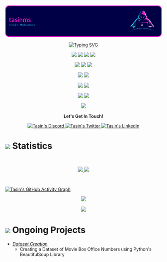![Header](./github-header-image-alt-02.png)

<p align="center">
  <a href="https://git.io/typing-svg"><img src="https://readme-typing-svg.herokuapp.com?font=Fira+Code&pause=1000&color=FF1CDB&center=true&vCenter=true&width=500&lines=Hi%2C+I'm+Tasin;Web+Development;Artificial+Intelligence;Machine+Learning" alt="Typing SVG" /></a>
</p>

<!-- <p>
<div align="center" target="_blank">
  <img src="https://img.shields.io/twitter/follow/LeonardTorrin?style=social">
  <img src="https://img.shields.io/github/followers/torrinworx?style=social">
  <a href="https://www.youtube.com/c/ThisCozyStudio" target="_blank">
    <img src="https://img.shields.io/youtube/channel/subscribers/UCARiKfuoSghM6DeieqWylYQ?style=social">
  </a>
</div>
</p> -->

<!-- Languages -->
<p>
<div align="center">
  <img src="https://img.shields.io/badge/Python-3776AB?style=flat&logo=python&logoColor=ffdd54">
  <img src="https://img.shields.io/badge/JavaScript-F7DF1E.svg?style=flat&logo=javascript&logoColor=FFFFFF">
  <img src="https://img.shields.io/badge/HTML5-E34F26.svg?style=flat&logo=html5&logoColor=white">
  <img src="https://img.shields.io/badge/CSS3-1572B6.svg?style=flat&logo=CSS3&logoColor=white">
</div>
</p>
<!-- Languages -->

<!-- Frameworks -->
<p>
<div align="center">
  <img src="https://img.shields.io/badge/Django-092E20.svg?style=flat&logo=django&logoColor=white">
	<img src="https://img.shields.io/badge/Flask-white.svg?style=flat&logo=flask&logoColor=000000">
  <img src="https://img.shields.io/badge/LaTex-FFFFFF.svg?style=flat&logo=latex&logoColor=008080">
<!--   <img src="https://img.shields.io/badge/LaTex-008080.svg?style=flat&logo=latex&logoColor=FFFFFF"> -->
</div>
</p>
<!-- Frameworks -->

<!-- IDEs -->
<p>
<div align="center">
	<img src="https://img.shields.io/badge/PyCharm-white.svg?style=flat&logo=pycharm&logoColor=black">
  <img src="https://img.shields.io/badge/VS%20Code-007ACC.svg?style=flat&logo=visualstudiocode&logoColor=white">
</div>
</p>
<!-- IDEs -->

<!-- Operating Systems -->
<p>
<div align="center">
	<img src="https://img.shields.io/badge/Windows-0078D6.svg?style=flat&logo=windows&logoColor=white">
  <img src="https://img.shields.io/badge/Linux-FCC624.svg?style=flat&logo=linux&logoColor=black">
</div>
</p>
<!-- Operating Systems -->

<!-- Git -->
<p>
<div align="center">
	<img src="https://img.shields.io/badge/Git-F05032.svg?style=flat&logo=git&logoColor=white">
  <img src="https://img.shields.io/badge/GitHub-181717.svg?style=flat&logo=github&logoColor=white">
</div>
</p>
<!-- Git -->

<!-- Databases -->
<p>
<div align="center">
	<img src="https://img.shields.io/badge/MySQL-4479A1.svg?style=flat&logo=mysql&logoColor=black">
</div>
</p>
<!-- Databases -->

<!-- Contact -->
<p align="center"><b>Let's Get In Touch!</b></p>

<!-- <p align="center">
  <a href="https://git.io/typing-svg"><img src="https://readme-typing-svg.herokuapp.com?font=Fira+Code&pause=1000&color=FF1CDB&center=true&vCenter=true&repeat=false&width=500&lines=Contact+Me" alt="Typing SVG" /></a>
</p> -->

<p>
<div align="center">
	<a href="#" rel="nofollow" target="_blank">
	 	<img alt="Tasin's Discord" width="22px" src="https://raw.githubusercontent.com/peterthehan/peterthehan/master/assets/discord.svg" 
		     style="max-width: 100%;">
	</a>
	<a href="#" rel="nofollow" target="_blank">
  		<img alt=" Tasin's Twitter" width="22px" src="https://raw.githubusercontent.com/peterthehan/peterthehan/master/assets/twitter.svg" 
		     style="max-width: 100%;">
	</a>
	<a href="https://www.linkedin.com/in/tasinms/" rel="nofollow" target="_blank">
  		<img alt="Tasin's LinkedIn" width="22px" src="https://raw.githubusercontent.com/peterthehan/peterthehan/master/assets/linkedin.svg" 
				style="max-width: 100%;">
	</a>
</div>
</p>
<!-- Contact -->

<!-- Statistics -->
# <img src="https://media0.giphy.com/media/v1.Y2lkPTc5MGI3NjExMzhmZTUzNDkwMDFlNjBmMmRiZTdmOGJkMzU4YWRkZjBiMWVkMGE2YSZjdD1z/cj87CxfRtrUifF3Ryk/giphy.gif" width="30"> Statistics

<!-- Github Stats -->
<br/>
<p align="center">
  <a href="https://www.linkedin.com/in/tasinms/">
    <img width="49.5%" src="https://github-readme-stats.vercel.app/api?username=tasinms&show_icons=true&include_all_commits=true&theme=radical&hide_border=true">
    <img width="49.5%" src="https://github-readme-streak-stats.herokuapp.com/?user=tasinms&theme=radical&hide_border=true">
  </a>
</p>
<br>

<!-- Graph -->
[![Tasin's GitHub Activity Graph](https://github-readme-activity-graph.cyclic.app/graph?username=tasinms&theme=redical)](https://github.com/ashutosh00710/github-readme-activity-graph)

<!-- Most Used Languages -->
<p align="center">
  <a href="https://www.linkedin.com/in/tasinms/">
    <img width="49.5%" src="https://github-readme-stats.vercel.app/api/top-langs/?username=tasinms&theme=radical&bg_color=141321&hide_border=true&include_all_commits=true&count_private=true&layout=compact">
  </a>
</p>

<!-- Profile Visits -->
<p align="center"><img src="https://profile-counter.glitch.me/{tasinms}/count.svg"></p>
<!-- Statistics -->

<!-- Ongoing Projects -->
# <img src="https://media4.giphy.com/media/v1.Y2lkPTc5MGI3NjExMTU2ZmM5NmY2MzVlZDAwMDlmZWIyNTQ0YjNlYTMwN2U0OGFlMjJlZCZjdD1z/WFZvB7VIXBgiz3oDXE/giphy.gif" width="30"> Ongoing Projects
<ul>
	<li><i><a href="#">Dataset Creation</a></i><ul><li>Creating a Dataset of Movie Box Office Numbers using Python's BeautifulSoup Library</li></ul></li>
<!-- 	<li><i><a href="https://github.com/torrinworx/Blend_My_NFTs">Blend_My_NFTs</a></i> :<ul><li>A Blender add-on that makes creating a 3D NFT collection easy! Generate thousands of 3D models, animations, or images with this simple add-on. (Released)</li></ul></li>
	<li><i><a href="https://www.thiscozystudio.com/">ThisCozyStudio.com (SAS)</a></i> :<ul><li>A website that enables easy cloud rendering and NFT minting and storage from the web or withing Blender using our Cozy API. (Yet to be released)</li></ul></li>
	<li><i>A possible standard system for implementing AI models into Blender and other 3D model software. Just a thought.</i></li> -->
</ul>
<!-- Ongoing Projects -->

<!-- About Me -->
<!-- # <img src="https://user-images.githubusercontent.com/82110564/189553856-2e7f8f30-80b4-484f-bfaa-9e5eb10f24e5.gif" width="30"> About Me

Under Contruction 🚧 -->

<!-- About Me -->
